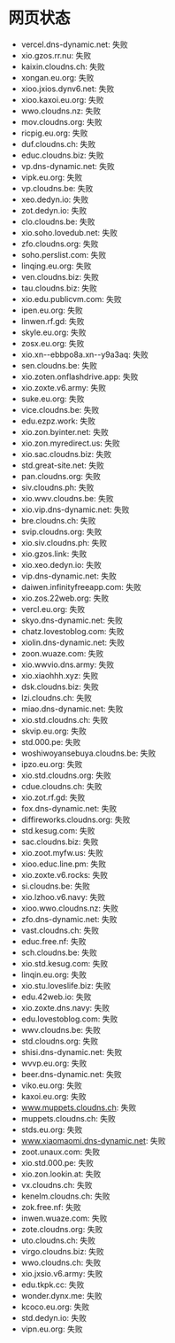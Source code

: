 # 网页状态
- vercel.dns-dynamic.net: 失败
- xio.gzos.rr.nu: 失败
- kaixin.cloudns.ch: 失败
- xongan.eu.org: 失败
- xioo.jxios.dynv6.net: 失败
- xioo.kaxoi.eu.org: 失败
- wwo.cloudns.nz: 失败
- mov.cloudns.org: 失败
- ricpig.eu.org: 失败
- duf.cloudns.ch: 失败
- educ.cloudns.biz: 失败
- vp.dns-dynamic.net: 失败
- vipk.eu.org: 失败
- vp.cloudns.be: 失败
- xeo.dedyn.io: 失败
- zot.dedyn.io: 失败
- clo.cloudns.be: 失败
- xio.soho.lovedub.net: 失败
- zfo.cloudns.org: 失败
- soho.perslist.com: 失败
- linqing.eu.org: 失败
- ven.cloudns.biz: 失败
- tau.cloudns.biz: 失败
- xio.edu.publicvm.com: 失败
- ipen.eu.org: 失败
- linwen.rf.gd: 失败
- skyle.eu.org: 失败
- zosx.eu.org: 失败
- xio.xn--ebbpo8a.xn--y9a3aq: 失败
- sen.cloudns.be: 失败
- xio.zoten.onflashdrive.app: 失败
- xio.zoxte.v6.army: 失败
- suke.eu.org: 失败
- vice.cloudns.be: 失败
- edu.ezpz.work: 失败
- xio.zon.byinter.net: 失败
- xio.zon.myredirect.us: 失败
- xio.sac.cloudns.biz: 失败
- std.great-site.net: 失败
- pan.cloudns.org: 失败
- siv.cloudns.ph: 失败
- xio.wwv.cloudns.be: 失败
- xio.vip.dns-dynamic.net: 失败
- bre.cloudns.ch: 失败
- svip.cloudns.org: 失败
- xio.siv.cloudns.ph: 失败
- xio.gzos.link: 失败
- xio.xeo.dedyn.io: 失败
- vip.dns-dynamic.net: 失败
- daiwen.infinityfreeapp.com: 失败
- xio.zos.22web.org: 失败
- vercl.eu.org: 失败
- skyo.dns-dynamic.net: 失败
- chatz.lovestoblog.com: 失败
- xiolin.dns-dynamic.net: 失败
- zoon.wuaze.com: 失败
- xio.wwvio.dns.army: 失败
- xio.xiaohhh.xyz: 失败
- dsk.cloudns.biz: 失败
- lzi.cloudns.ch: 失败
- miao.dns-dynamic.net: 失败
- xio.std.cloudns.ch: 失败
- skvip.eu.org: 失败
- std.000.pe: 失败
- woshiwoyansebuya.cloudns.be: 失败
- ipzo.eu.org: 失败
- xio.std.cloudns.org: 失败
- cdue.cloudns.ch: 失败
- xio.zot.rf.gd: 失败
- fox.dns-dynamic.net: 失败
- diffireworks.cloudns.org: 失败
- std.kesug.com: 失败
- sac.cloudns.biz: 失败
- xio.zoot.myfw.us: 失败
- xioo.educ.line.pm: 失败
- xio.zoxte.v6.rocks: 失败
- si.cloudns.be: 失败
- xio.lzhoo.v6.navy: 失败
- xioo.wwo.cloudns.nz: 失败
- zfo.dns-dynamic.net: 失败
- vast.cloudns.ch: 失败
- educ.free.nf: 失败
- sch.cloudns.be: 失败
- xio.std.kesug.com: 失败
- linqin.eu.org: 失败
- xio.stu.loveslife.biz: 失败
- edu.42web.io: 失败
- xio.zoxte.dns.navy: 失败
- edu.lovestoblog.com: 失败
- wwv.cloudns.be: 失败
- std.cloudns.org: 失败
- shisi.dns-dynamic.net: 失败
- wvvp.eu.org: 失败
- beer.dns-dynamic.net: 失败
- viko.eu.org: 失败
- kaxoi.eu.org: 失败
- www.muppets.cloudns.ch: 失败
- muppets.cloudns.ch: 失败
- stds.eu.org: 失败
- www.xiaomaomi.dns-dynamic.net: 失败
- zoot.unaux.com: 失败
- xio.std.000.pe: 失败
- xio.zon.lookin.at: 失败
- vx.cloudns.ch: 失败
- kenelm.cloudns.ch: 失败
- zok.free.nf: 失败
- inwen.wuaze.com: 失败
- zote.cloudns.org: 失败
- uto.cloudns.ch: 失败
- virgo.cloudns.biz: 失败
- wwo.cloudns.ch: 失败
- xio.jxsio.v6.army: 失败
- edu.tkpk.cc: 失败
- wonder.dynx.me: 失败
- kcoco.eu.org: 失败
- std.dedyn.io: 失败
- vipn.eu.org: 失败
